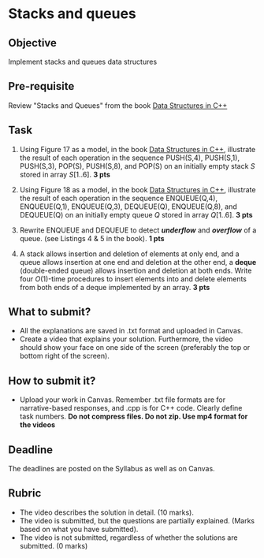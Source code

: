 # Stacks and queues

## Objective
Implement stacks and queues data structures

## Pre-requisite
Review "Stacks and Queues" from the book [Data Structures in C++](https://d-khan.github.io/ds)

## Task
1. Using Figure 17 as a model, in the book [Data Structures in C++](https://d-khan.github.io/ds), illustrate the result of each operation in the sequence PUSH(S,4), PUSH(S,1), PUSH(S,3), POP(S), PUSH(S,8), and POP(S) on an initially empty stack $S$ stored in array $S[1..6]$. **3 pts**

2. Using Figure 18 as a model, in the book [Data Structures in C++](https://d-khan.github.io/ds), illustrate the result of each operation in the sequence ENQUEUE(Q,4), ENQUEUE(Q,1), ENQUEUE(Q,3), DEQUEUE(Q), ENQUEUE(Q,8), and DEQUEUE(Q) on an initially empty queue $Q$ stored in array $Q[1..6]$. **3 pts**

3. Rewrite ENQUEUE and DEQUEUE to detect ***underflow*** and ***overflow*** of a queue. (see Listings 4 & 5 in the book). **1 pts**

4. A stack allows insertion and deletion of elements at only end, and a queue allows insertion at one end and deletion at the other end, a **deque** (double-ended queue) allows insertion and deletion at both ends. Write four $O(1)$-time procedures to insert elements into and delete elements from both ends of a deque implemented by an array. **3 pts**


## What to submit?  

- All the explanations are saved in .txt format and uploaded in Canvas.
- Create a video that explains your solution. Furthermore, the video should show your face on one side of the screen (preferably the top or bottom right of the screen). 

## How to submit it?
- Upload your work in Canvas. Remember .txt file formats are for narrative-based responses, and .cpp is for C++ code. Clearly define task numbers. __Do not compress files. Do not zip. Use mp4 format for the videos__

## Deadline
The deadlines are posted on the Syllabus as well as on Canvas.

## Rubric
- The video describes the solution in detail. (10 marks).  
- The video is submitted, but the questions are partially explained. (Marks based on what you have submitted).  
- The video is not submitted, regardless of whether the solutions are submitted. (0 marks)


